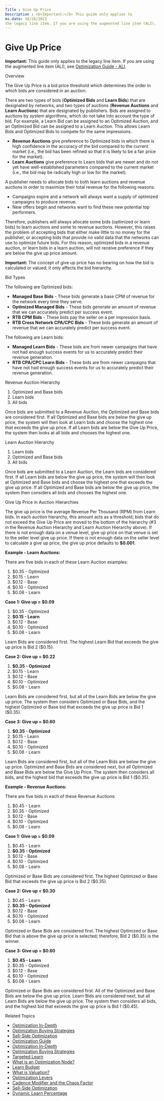 ```yaml
---
Title : Give Up Price
Description : <b>Important:</b> This guide only applies to
ms.date: 10/28/2023
the legacy line item. If you are using the augmented line item (ALI),
---
```



# Give Up Price





<b>Important:</b> This guide only applies to
the legacy line item. If you are using the augmented line item (ALI),
see
<a href="optimization-guide-ali.md" class="xref">Optimization Guide -
ALI</a>.



Overview

The Give Up Price is a bid price threshold which determines the order in
which bids are considered in an auction.

There are two types of bids (**Optimized Bids** and **Learn Bids**) that
are designated by networks, and two types of auctions (**Revenue
Auctions** and **Learn Auctions**) that are designated by publishers.
Bids are assigned to auctions by system algorithms, which do not take
into account the type of bid. For example, a Learn Bid can be assigned
to an Optimized Auction, and an Optimized Bid can be assigned to a Learn
Auction. This allows Learn Bids and Optimized Bids to compete for the
same impressions.

- **Revenue Auctions** give preference to Optimized bids in which there
  is high confidence in the accuracy of the bid compared to the current
  market (i.e., the bid has been refined so that it is likely to be a
  fair price for the market).
- **Learn Auctions** give preference to Learn bids that are newer and do
  not yet have well-established parameters compared to the current
  market (i.e., the bid may be radically high or low for the market).

A publisher needs to allocate bids to both learn auctions and revenue
auctions in order to maximize their total revenue for the following
reasons:

- Campaigns expire and a network will always want a supply of optimized
  campaigns to produce revenue.
- New offers begin and networks want to find these new potential top
  performers.

Therefore, publishers will always allocate some bids (optimized or learn
bids) to learn auctions and some to revenue auctions. However, this
raises the problem of accepting bids that either make little to no money
for the publisher, or accepting bids that provide no valid data that the
networks can use to optimize future bids. For this reason, optimized
bids in a revenue auction, or learn bids in a learn auction, will not
receive preference if they are below the give up price amount.



<b>Important:</b> The concept of give up price
has no bearing on how the bid is calculated or valued; it only affects
the bid hierarchy.



Bid Types

The following are Optimized bids:

- **Managed Base Bids** - These bids generate a base CPM of revenue for
  the network every time they serve.
- **Optimized Managed Bids** - These bids generate an amount of revenue
  that we can accurately predict per success event.
- **RTB CPM Bids** - These bids pay the seller on a per impression
  basis.
- **RTB Cross Network CPA/CPC Bids** - These bids generate an amount of
  revenue that we can accurately predict per success event.

The following are Learn bids:

- **Managed Learn Bids** - These bids are from newer campaigns that have
  not had enough success events for us to accurately predict their
  revenue generation.
- **RTB CPA/CPC Learn Bids** - These bids are from newer campaigns that
  have not had enough success events for us to accurately predict their
  revenue generation.

Revenue Auction Hierarchy

1.  Optimized and Base bids
2.  Learn bids
3.  All bids

Once bids are submitted to a Revenue Auction, the Optimized and Base
bids are considered first. If all Optimized and Base bids are below the
give up price, the system will then look at Learn bids and choose the
highest one that exceeds the give up price. If all Learn bids are below
the Give Up Price, the system then looks at all bids and chooses the
highest one.

Learn Auction Hierarchy

1.  Learn bids
2.  Optimized and Base bids
3.  All bids

Once bids are submitted to a Learn Auction, the Learn bids are
considered first. If all Learn bids are below the give up price, the
system will then look at Optimized and Base bids and choose the highest
one that exceeds the give up price. If all Optimized and Base bids are
below the give up price, the system then considers all bids and chooses
the highest one.

Give Up Price in Auction Hierarchies

The give up price is the average Revenue Per Thousand (RPM) from Learn
bids. In each auction hierarchy, this amount acts as a threshold; bids
that do not exceed the Give Up Price are moved to the bottom of the
hierarchy (#3 in the Revenue Auction Hierarchy and Learn Auction
Hierarchy above). If there is not enough data on a venue level, give up
price on that venue is set to the seller level give up price. If there
is not enough data on the seller level to calculate a give up price, the
give up price defaults to **$0.001**.

**Example - Learn Auctions:**

There are five bids in each of these Learn Auction examples:

1.  $0.35 - Optimized
2.  $0.15 - Learn
3.  $0.12 - Base
4.  $0.10 - Optimized
5.  $0.08 - Learn

**Case 1: Give up = $0.09**

1.  $0.35 - Optimized
2.  **$0.15 - Learn**
3.  $0.12 - Base
4.  $0.10 - Optimized
5.  $0.08 - Learn

Learn Bids are considered first. The highest Learn Bid that exceeds the
give up price is Bid 2 ($0.15).

**Case 2: Give up = $0.22**

1.  **$0.35 - Optimized**
2.  $0.15 - Learn
3.  $0.12 - Base
4.  $0.10 - Optimized
5.  $0.08 - Learn

Learn Bids are considered first, but all of the Learn Bids are below the
give up price. The system then considers Optimized or Base Bids, and the
highest Optimized or Base bid that exceeds the give up price is Bid 1
($0.35).

**Case 3: Give up = $0.60**

1.  **$0.35 - Optimized**
2.  $0.15 - Learn
3.  $0.12 - Base
4.  $0.10 - Optimized
5.  $0.08 - Learn

Learn Bids are considered first, but all of the Learn Bids are below the
give up price. Optimized and Base Bids are considered next, but all
Optimized and Base Bids are below the Give Up Price. The system then
considers all bids, and the highest bid that exceeds the give up price
is Bid 1 ($0.35).

**Example - Revenue Auctions:**

There are five bids in each of these Revenue Auctions:

1.  $0.45 - Learn
2.  $0.35 - Optimized
3.  $0.12 - Base
4.  $0.10 - Optimized
5.  $0.08 - Learn

**Case 1: Give up = $0.09**

1.  $0.45 - Learn
2.  **$0.35 - Optimized**
3.  $0.12 - Base
4.  $0.10 - Optimized
5.  $0.08 - Learn

Optimized or Base Bids are considered first. The highest Optimized or
Base Bid that exceeds the give up price is Bid 2 ($0.35).

**Case 2: Give up = $0.30**

1.  $0.45 - Learn
2.  **$0.35 - Optimized**
3.  $0.12 - Base
4.  $0.10 - Optimized
5.  $0.08 - Learn

Optimized or Base Bids are considered first. The highest Optimized or
Base Bid that is above the give up price is selected; therefore, Bid 2
($0.35) is the winner.

**Case 3: Give up = $0.60**

1.  **$0.45 - Learn**
2.  $0.35 - Optimized
3.  $0.12 - Base
4.  $0.10 - Optimized
5.  $0.08 - Learn

Optimized or Base Bids are considered first. All of the Optimized and
Base Bids are below the give up price. Learn Bids are considered next,
but all Learn Bids are below the give up price. The system then
considers all bids, and the highest bid that exceeds the give up price
is Bid 1 ($0.45).

Related Topics

- <a href="optimization-in-depth.md" class="xref">Optimization
  In-Depth</a>
- <a href="optimization-buying-strategies.md" class="xref">Optimization
  Buying Strategies</a>
- <a href="sell-side-optimization.md" class="xref">Sell-Side
  Optimization</a>
- <a href="optimization-guide.md" class="xref">Optimization Guide</a>
- <a href="optimization-in-depth.md" class="xref">Optimization
  In-Depth</a>
- <a href="optimization-buying-strategies.md" class="xref">Optimization
  Buying Strategies</a>
- <a href="targeted-learn.md" class="xref">Targeted Learn</a>
- <a href="what-is-an-optimization-node.md" class="xref">What is an
  Optimization Node?</a>
- <a href="learn-budget.md" class="xref">Learn Budget</a>
- <a href="what-is-valuation.md" class="xref">What is Valuation?</a>
- <a href="optimization-levers.md" class="xref">Optimization Levers</a>
- <a href="cadence-modifier-and-the-chaos-factor.md"
  class="xref">Cadence Modifier and the Chaos Factor</a>
- <a href="sell-side-optimization.md" class="xref">Sell-Side
  Optimization</a>
- <a href="dynamic-learn-percentage.md" class="xref">Dynamic Learn
  Percentage</a>




